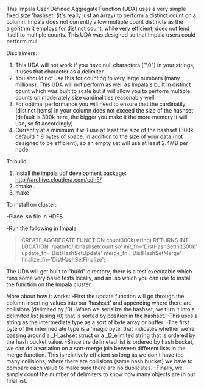 This Impala User Defined Aggregate Function (UDA) uses a very simple fixed size 'hashset' (it's really just an array) to perform a distinct count on a column.  Impala does not currently allow multiple count distincts as the algorithm it employs for distinct count, while very efficient, does not lend itself to multiple counts.  This UDA was designed so that Impala users could perform mul

Disclaimers:
1. This UDA will not work if you have null characters ("\0") in your strings, it uses that character as a delimiter.
2. You should not use this for counting to very large numbers (many millions). This UDA will not perform as well as Impala's built in distinct count which was built to scale but it will allow you to perform multiple counts on moderately size cardinalities reasonably well.
3. For optimal performance you will need to ensure that the cardinatily (distinct items) in your column does not exceed the size of the hashset (default is 300k here, the bigger you make it the more memory it will use, so fit accordingly).
4. Currently at a minimum it will use at least the size of the hashset (300k default) * 8 bytes of space, in addition to the size of your data (not designed to be efficient), so an empty set will use at least 2.4MB per node.



To build: 

1. Install the impala udf development package: <http://archive.cloudera.com/cdh5/>
2. cmake .
3. make

To install on cluster:

-Place .so file in HDFS

-Run the following in Impala
> CREATE AGGREGATE FUNCTION count300k(string) RETURNS INT
> LOCATION '/path/to/libhashsetcount.so'
> init_fn='DistHashSetInit300k'
> update_fn='DistHashSetUpdate'
> merge_fn='DistHashSetMerge'
> finalize_fn='DistHashSetFinalize';

The UDA will get built to "build" directory, there is a test executable which runs some very basic tests locally, and an .so which you can use to install the function on the Impala cluster.

More about how it works:
-First the update function will go through the column inserting values into our 'hashset' and appending where there are collisions (delimited by /0)
-When we serialize the hashset, we turn it into a delimited list (using \0) that is sorted by position in the hashset.
-This uses a string as the intermediate type as a sort of byte array or buffer.
-The first byte of the intermediate type is a 'magic byte' that indicates whether we're passing around a _H_ashset struct or a _D_elimited string that is ordered by the hash bucket value.
-Since the delimeted list is ordered by hash bucket, we can do a variation on a sort-merge join between different lists in the merge function.  This is relatively efficient so long as we don't have too many collisions, where there are collisions (same hash bucket) we have to compare each value to make sure there are no duplicates.
-Finally, we simply count the number of delimiters to know how many objects are in our final list.
